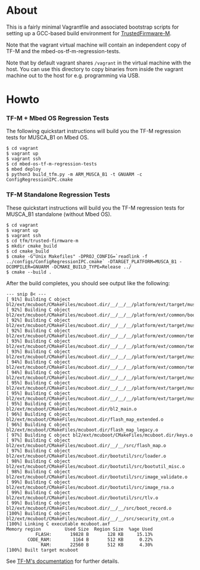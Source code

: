 # About

This is a fairly minimal Vagrantfile and associated bootstrap scripts for
setting up a GCC-based build environment for
[TrustedFirmware-M](https://www.trustedfirmware.org).

Note that the vagrant virtual machine will contain an independent copy of TF-M
and the mbed-os-tf-m-regression-tests.

Note that by default vagrant shares `/vagrant` in the virtual machine with the
host. You can use this directory to copy binaries from inside the vagrant
machine out to the host for e.g. programming via USB.

# Howto

### TF-M + Mbed OS Regression Tests

The following quickstart instructions will build you the TF-M regression tests
for MUSCA_B1 on Mbed OS.

```
$ cd vagrant
$ vagrant up
$ vagrant ssh
$ cd mbed-os-tf-m-regression-tests
$ mbed deploy
$ python3 build_tfm.py -m ARM_MUSCA_B1 -t GNUARM -c ConfigRegressionIPC.cmake
```

### TF-M Standalone Regression Tests

These quickstart instructions will build you the TF-M regression tests for
MUSCA_B1 standalone (without Mbed OS).

```
$ cd vagrant
$ vagrant up
$ vagrant ssh
$ cd tfm/trusted-firmware-m
$ mkdir cmake_build
$ cd cmake_build
$ cmake -G"Unix Makefiles" -DPROJ_CONFIG=`readlink -f ../configs/ConfigRegressionIPC.cmake` -DTARGET_PLATFORM=MUSCA_B1 -DCOMPILER=GNUARM -DCMAKE_BUILD_TYPE=Release ../
$ cmake --build .
```

After the build completes, you should see output like the following:
```
--- snip 8< ---
[ 91%] Building C object bl2/ext/mcuboot/CMakeFiles/mcuboot.dir/__/__/__/platform/ext/target/musca_b1/Native_Driver/gpio_cmsdk_drv.o
[ 92%] Building C object bl2/ext/mcuboot/CMakeFiles/mcuboot.dir/__/__/__/platform/ext/common/boot_hal.o
[ 92%] Building C object bl2/ext/mcuboot/CMakeFiles/mcuboot.dir/__/__/__/platform/ext/target/musca_b1/boot_hal.o
[ 92%] Building C object bl2/ext/mcuboot/CMakeFiles/mcuboot.dir/__/__/__/platform/ext/common/template/tfm_initial_attestation_key_material.o
[ 93%] Building C object bl2/ext/mcuboot/CMakeFiles/mcuboot.dir/__/__/__/platform/ext/common/template/tfm_rotpk.o
[ 93%] Building C object bl2/ext/mcuboot/CMakeFiles/mcuboot.dir/__/__/__/platform/ext/target/musca_b1/dummy_crypto_keys.o
[ 94%] Building C object bl2/ext/mcuboot/CMakeFiles/mcuboot.dir/__/__/__/platform/ext/common/template/nv_counters.o
[ 94%] Building C object bl2/ext/mcuboot/CMakeFiles/mcuboot.dir/__/__/__/platform/ext/target/musca_b1/CMSIS_Driver/Driver_USART.o
[ 95%] Building C object bl2/ext/mcuboot/CMakeFiles/mcuboot.dir/__/__/__/platform/ext/target/musca_b1/CMSIS_Driver/Driver_QSPI_Flash.o
[ 95%] Building C object bl2/ext/mcuboot/CMakeFiles/mcuboot.dir/__/__/__/platform/ext/target/musca_b1/CMSIS_Driver/Driver_GFC100_EFlash.o
[ 95%] Building C object bl2/ext/mcuboot/CMakeFiles/mcuboot.dir/bl2_main.o
[ 96%] Building C object bl2/ext/mcuboot/CMakeFiles/mcuboot.dir/flash_map_extended.o
[ 96%] Building C object bl2/ext/mcuboot/CMakeFiles/mcuboot.dir/flash_map_legacy.o
[ 97%] Building C object bl2/ext/mcuboot/CMakeFiles/mcuboot.dir/keys.o
[ 97%] Building C object bl2/ext/mcuboot/CMakeFiles/mcuboot.dir/__/__/src/flash_map.o
[ 97%] Building C object bl2/ext/mcuboot/CMakeFiles/mcuboot.dir/bootutil/src/loader.o
[ 98%] Building C object bl2/ext/mcuboot/CMakeFiles/mcuboot.dir/bootutil/src/bootutil_misc.o
[ 98%] Building C object bl2/ext/mcuboot/CMakeFiles/mcuboot.dir/bootutil/src/image_validate.o
[ 99%] Building C object bl2/ext/mcuboot/CMakeFiles/mcuboot.dir/bootutil/src/image_rsa.o
[ 99%] Building C object bl2/ext/mcuboot/CMakeFiles/mcuboot.dir/bootutil/src/tlv.o
[ 99%] Building C object bl2/ext/mcuboot/CMakeFiles/mcuboot.dir/__/__/src/boot_record.o
[100%] Building C object bl2/ext/mcuboot/CMakeFiles/mcuboot.dir/__/__/src/security_cnt.o
[100%] Linking C executable mcuboot.axf
Memory region         Used Size  Region Size  %age Used
           FLASH:       19828 B       128 KB     15.13%
        CODE_RAM:        1164 B       512 KB      0.22%
             RAM:       22560 B       512 KB      4.30%
[100%] Built target mcuboot
```

See [TF-M's documentation](https://ci.trustedfirmware.org/job/tf-m-build-test-nightly/lastSuccessfulBuild/artifact/build-docs/tf-m_documents/install/doc/user_guide/html/index.html) for further details.
